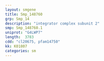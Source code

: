 ```yaml
---
layout: smgene
title: Smp_148760
grp: Smp_14
description: "integrator complex subunit 2"
smp: Smp_148760.1
uniprot: "G4LWP7"
length:  3783
cdd: "cl20675, pfam14750"
kk: K01807
categories: sm
---
```

